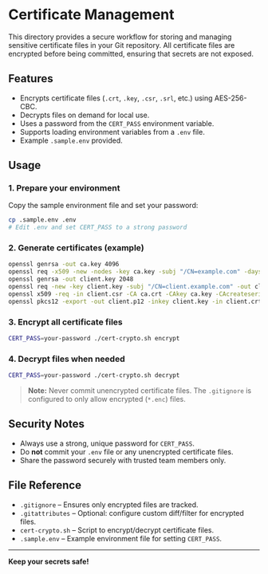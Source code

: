 # Certificate Management

This directory provides a secure workflow for storing and managing sensitive certificate files in your Git repository. All certificate files are encrypted before being committed, ensuring that secrets are not exposed.

## Features

- Encrypts certificate files (`.crt`, `.key`, `.csr`, `.srl`, etc.) using AES-256-CBC.
- Decrypts files on demand for local use.
- Uses a password from the `CERT_PASS` environment variable.
- Supports loading environment variables from a `.env` file.
- Example `.sample.env` provided.

## Usage

### 1. Prepare your environment

Copy the sample environment file and set your password:
```sh
cp .sample.env .env
# Edit .env and set CERT_PASS to a strong password
```

### 2. Generate certificates (example)

```sh
openssl genrsa -out ca.key 4096
openssl req -x509 -new -nodes -key ca.key -subj "/CN=example.com" -days 365 -out ca.crt
openssl genrsa -out client.key 2048
openssl req -new -key client.key -subj "/CN=client.example.com" -out client.csr
openssl x509 -req -in client.csr -CA ca.crt -CAkey ca.key -CAcreateserial -out client.crt -days 365
openssl pkcs12 -export -out client.p12 -inkey client.key -in client.crt
```

### 3. Encrypt all certificate files

```sh
CERT_PASS=your-password ./cert-crypto.sh encrypt
```

### 4. Decrypt files when needed

```sh
CERT_PASS=your-password ./cert-crypto.sh decrypt
```

> **Note:** Never commit unencrypted certificate files. The `.gitignore` is configured to only allow encrypted (`*.enc`) files.

## Security Notes

- Always use a strong, unique password for `CERT_PASS`.
- Do **not** commit your `.env` file or any unencrypted certificate files.
- Share the password securely with trusted team members only.

## File Reference

- `.gitignore` – Ensures only encrypted files are tracked.
- `.gitattributes` – Optional: configure custom diff/filter for encrypted files.
- `cert-crypto.sh` – Script to encrypt/decrypt certificate files.
- `.sample.env` – Example environment file for setting `CERT_PASS`.

---
**Keep your secrets safe!**